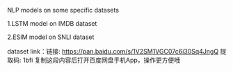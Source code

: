 NLP models on some specific datasets

1.LSTM model on IMDB dataset

2.ESIM model on SNLI dataset

dataset link：链接: https://pan.baidu.com/s/1V2SM1VGC07c6i30Sq4JngQ 提取码: 1bfi 复制这段内容后打开百度网盘手机App，操作更方便哦

